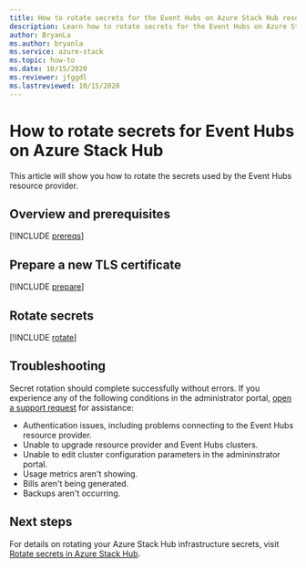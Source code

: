 ```yaml
---
title: How to rotate secrets for the Event Hubs on Azure Stack Hub resource provider
description: Learn how to rotate secrets for the Event Hubs on Azure Stack Hub resource provider
author: BryanLa
ms.author: bryanla
ms.service: azure-stack
ms.topic: how-to
ms.date: 10/15/2020
ms.reviewer: jfggdl
ms.lastreviewed: 10/15/2020
---
```


# How to rotate secrets for Event Hubs on Azure Stack Hub

This article will show you how to rotate the secrets used by the Event Hubs resource provider.

## Overview and prerequisites

[!INCLUDE [prereqs](../includes/resource-provider-va-rotate-secrets-prereqs.md)]

## Prepare a new TLS certificate

[!INCLUDE [prepare](../includes/resource-provider-va-rotate-secrets-prepare.md)]

## Rotate secrets

[!INCLUDE [rotate](../includes/resource-provider-va-rotate-secrets-rotate.md)]

## Troubleshooting

Secret rotation should complete successfully without errors. If you experience any of the following conditions in the administrator portal, [open a support request](azure-stack-manage-basics.md#where-to-get-support) for assistance:

   - Authentication issues, including problems connecting to the Event Hubs resource provider.
   - Unable to upgrade resource provider and Event Hubs clusters.
   - Unable to edit cluster configuration parameters in the admininstrator portal.
   - Usage metrics aren't showing.
   - Bills aren't being generated.
   - Backups aren't occurring.

## Next steps

For details on rotating your Azure Stack Hub infrastructure secrets, visit [Rotate secrets in Azure Stack Hub](azure-stack-rotate-secrets.md).
